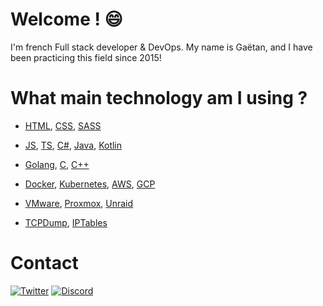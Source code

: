# Welcome ! 😄
I'm french Full stack developer & DevOps.
My name is Gaëtan, and I have been practicing this field since 2015!

# What main technology am I using ? 
- [HTML](https://developer.mozilla.org/fr/docs/Web/HTML), [CSS](https://developer.mozilla.org/fr/docs/Web/CSS), [SASS](https://sass-lang.com/)
- [JS](https://developer.mozilla.org/fr/docs/Web/JavaScript), [TS](https://www.typescriptlang.org/), [C#](https://docs.microsoft.com/en-us/dotnet/csharp/), [Java](https://www.java.com/fr/), [Kotlin](https://kotlinlang.org/)
- [Golang](https://golang.org/), [C](https://fr.wikipedia.org/wiki/C_(langage)), [C++](https://fr.wikipedia.org/wiki/C++)

- [Docker](https://www.docker.com/), [Kubernetes](https://kubernetes.io/), [AWS](https://aws.amazon.com/), [GCP](https://cloud.google.com/)
- [VMware](https://www.vmware.com/), [Proxmox](https://www.proxmox.com/), [Unraid](https://unraid.net/)
- [TCPDump](https://fr.wikipedia.org/wiki/Tcpdump), [IPTables](https://fr.wikipedia.org/wiki/Iptables)

# Contact
[![Twitter](https://img.shields.io/badge/twitter-%231DA1F2.svg?&style=for-the-badge&logo=twitter&logoColor=white)](https://twitter.com/Gaetan_Off)
[![Discord](https://img.shields.io/static/v1?label=Discord&message=Gaetan%230099&color=7289DA&logo=Discord&style=for-the-badge)]()
